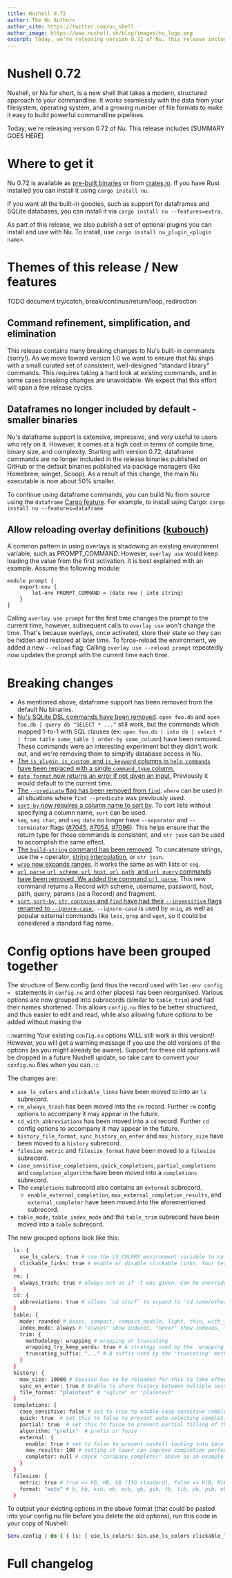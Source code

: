 ```yaml
---
title: Nushell 0.72
author: The Nu Authors
author_site: https://twitter.com/nu_shell
author_image: https://www.nushell.sh/blog/images/nu_logo.png
excerpt: Today, we're releasing version 0.72 of Nu. This release includes [SUMMARY GOES HERE]
---
```


# Nushell 0.72

Nushell, or Nu for short, is a new shell that takes a modern, structured approach to your commandline. It works seamlessly with the data from your filesystem, operating system, and a growing number of file formats to make it easy to build powerful commandline pipelines.

Today, we're releasing version 0.72 of Nu. This release includes [SUMMARY GOES HERE]

<!-- more -->

# Where to get it

Nu 0.72 is available as [pre-built binaries](https://github.com/nushell/nushell/releases/tag/0.72.0) or from [crates.io](https://crates.io/crates/nu). If you have Rust installed you can install it using `cargo install nu`.

If you want all the built-in goodies, such as support for dataframes and SQLite databases, you can install it via `cargo install nu --features=extra`.

As part of this release, we also publish a set of optional plugins you can install and use with Nu. To install, use `cargo install nu_plugin_<plugin name>`.

# Themes of this release / New features

TODO document try/catch, break/continue/return/loop, redirection

## Command refinement, simplification, and elimination

This release contains many breaking changes to Nu's built-in commands (sorry!). As we move toward version 1.0 we want to ensure that Nu ships with a small curated set of consistent, well-designed "standard library" commands. This requires taking a hard look at existing commands, and in some cases breaking changes are unavoidable. We expect that this effort will span a few release cycles.

## Dataframes no longer included by default - smaller binaries

Nu's dataframe support is extensive, impressive, and very useful to users who rely on it. However, it comes at a high cost in terms of compile time, binary size, and complexity. Starting with version 0.72, dataframe commands are no longer included in the release binaries published on GitHub or the default binaries published via package managers (like Homebrew, winget, Scoop). As a result of this change, the main Nu executable is now about 50% smaller.

To continue using dataframe commands, you can build Nu from source using the `dataframe` [Cargo feature](https://doc.rust-lang.org/cargo/reference/features.html). For example, to install using Cargo: `cargo install nu --features=dataframe`

## Allow reloading overlay definitions ([kubouch](https://github.com/nushell/nushell/pull/7231))

A common pattern in using overlays is shadowing an existing environment variable, such as PROMPT_COMMAND. However, `overlay use` would keep loading the value from the first activation. It is best explained with an example. Assume the following module:
```
module prompt {
    export-env {
        let-env PROMPT_COMMAND = (date now | into string)
    }
}
```
Calling `overlay use prompt` for the first time changes the prompt to the current time, however, subsequent calls to `overlay use` won't change the time. That's because overlays, once activated, store their state so they can be hidden and restored at later time. To force-reload the environment, we added a new `--reload` flag: Calling `overlay use --reload prompt` repeatedly now updates the prompt with the current time each time.

# Breaking changes

- As mentioned above, dataframe support has been removed from the default Nu binaries.
- [Nu's SQLite DSL commands have been removed](https://github.com/nushell/nushell/pull/7040). `open foo.db` and `open foo.db | query db "SELECT * ..."` still work, but the commands which mapped 1-to-1 with SQL clauses (ex: `open foo.db | into db | select * | from table some_table | order-by some_column`) have been removed. These commands were an interesting experiment but they didn't work out, and we're removing them to simplify database access in Nu.
- [The `is_plugin`, `is_custom`, and `is_keyword` columns in `help commands` have been replaced with a single `command_type` column.](https://github.com/nushell/nushell/pull/7052)
- [`date format` now returns an error if not given an input.](https://github.com/nushell/nushell/pull/7043) Previously it would default to the current time.
- [The `--predicate` flag has been removed from `find`](https://github.com/nushell/nushell/pull/7042). `where` can be used in all situations where `find --predicate` was previously used.
- [`sort-by` now requires a column name to sort by](https://github.com/nushell/nushell/pull/7042). To sort lists without specifying a column name, `sort` can be used.
- `seq`, `seq char`, and `seq date` no longer have `--separator` and `--terminator` flags ([#7045](https://github.com/nushell/nushell/pull/7045), [#7054](https://github.com/nushell/nushell/pull/7054), [#7096](https://github.com/nushell/nushell/pull/7096)). This helps ensure that the return type for those commands is consistent, and `str join` can be used to accomplish the same effect.
- [The `build-string` command has been removed](https://github.com/nushell/nushell/pull/7144). To concatenate strings, use the `+` operator, [string interpolation](https://www.nushell.sh/book/working_with_strings.html#string-interpolation), or `str join`.
- [`wrap` now expands ranges](https://github.com/nushell/nushell/pull/7159). It works the same as with lists or `seq`.
- [`url parse` `url scheme`, `url host`, `url path`, and `url query` commands have been removed. We added the command `url parse`.](https://github.com/nushell/nushell/pull/7124) This new command returns a Record with scheme, username, password, host, path, query, params (as a Record) and fragment.
- [`sort`, `sort-by`, `str contains` and `find` have had their `--insensitive` flags renamed to `--ignore-case`.](https://github.com/nushell/nushell/pull/7198). `--ignore-case` is used by `uniq`, as well as popular external commands like `less`, `grep` and `wget`, so it could be considered a standard flag name.

# Config options have been grouped together

The structure of $env.config (and thus the record used with `let-env config = ` statements in `config.nu` and other places) has been reorganised. Various options are now grouped into subrecords (similar to `table_trim`) and had their names shortened. This allows `config.nu` files to be better structured, and thus easier to edit and read, while also allowing future options to be added without making the 

:::warning
Your existing `config.nu` options WILL still work in this version!! However, you will get a warning message if you use the old versions of the options (as you might already be aware). Support for these old options will be dropped in a future Nushell update, so take care to convert your `config.nu` files when you can.
:::

The changes are:

 * `use_ls_colors` and `clickable_links` have been moved to into an `ls` subrecord.
 * `rm_always_trash` has been moved into the `rm` record. Further `rm` config options to accompany it may appear in the future.
 * `cd_with_abbreviations` has been moved into a `cd` record. Further `cd` config options to accompany it may appear in the future.
 * `history_file_format`, `sync_history_on_enter` and `max_history_size` have been moved to a `history` subrecord.
 * `filesize_metric` and `filesize_format` have been moved to a `filesize` subrecord. 
 * `case_sensitive_completions`, `quick_completions`,  `partial_completions` and `completion_algorithm` have been moved into a `completions` subrecord.
 * The `completions` subrecord also contains an `external` subrecord.
   * `enable_external_completion`, `max_external_completion_results`, and `external_completer` have been moved into the aforementioned subrecord.
 * `table_mode`, `table_index_mode` and the `table_trim` subrecord have been moved into a `table` subrecord.

The new grouped options look like this:

```sh
  ls: {
    use_ls_colors: true # use the LS_COLORS environment variable to colorize output
    clickable_links: true # enable or disable clickable links. Your terminal has to support links.
  }
  rm: {
    always_trash: true # always act as if -t was given. Can be overridden with -p
  }
  cd: {
    abbreviations: true # allows `cd s/o/f` to expand to `cd some/other/folder`
  }
  table: {
    mode: rounded # basic, compact, compact_double, light, thin, with_love, rounded, reinforced, heavy, none, other
    index_mode: always # "always" show indexes, "never" show indexes, "auto" = show indexes when a table has "index" column
    trim: {
      methodology: wrapping # wrapping or truncating
      wrapping_try_keep_words: true # A strategy used by the 'wrapping' methodology
      truncating_suffix: "..." # A suffix used by the 'truncating' methodology
    }
  }
  history: {
    max_size: 10000 # Session has to be reloaded for this to take effect
    sync_on_enter: true # Enable to share history between multiple sessions, else you have to close the session to write history to file
    file_format: "plaintext" # "sqlite" or "plaintext"
  }
  completions: {
    case_sensitive: false # set to true to enable case-sensitive completions
    quick: true  # set this to false to prevent auto-selecting completions when only one remains
    partial: true  # set this to false to prevent partial filling of the prompt
    algorithm: "prefix"  # prefix or fuzzy
    external: {
      enable: true # set to false to prevent nushell looking into $env.PATH to find more suggestions, `false` recommended for WSL users as this look up my be very slow
      max_results: 100 # setting it lower can improve completion performance at the cost of omitting some options
      completer: null # check 'carapace_completer' above as an example
    }
  }
  filesize: {
    metric: true # true => KB, MB, GB (ISO standard), false => KiB, MiB, GiB (Windows standard)
    format: "auto" # b, kb, kib, mb, mib, gb, gib, tb, tib, pb, pib, eb, eib, zb, zib, auto
  }
```

To output your existing options in the above format (that could be pasted into your config.nu file before you delete the old options), run this code in your copy of Nushell:
```sh
$env.config | do { { ls: { use_ls_colors: $in.use_ls_colors clickable_links: $in.show_clickable_links_in_ls } rm: { always_trash: $in.rm_always_trash } cd: { abbreviations: $in.cd_with_abbreviations } table: { mode: $in.table_mode index_mode: $in.table_index_mode trim: $in.table_trim } history: { max_size: $in.max_history_size sync_on_enter: $in.sync_history_on_enter file_format: $in.history_file_format } completions: { case_sensitive: $in.case_sensitive_completions quick: $in.quick_completions partial: $in.partial_completions algorithm:$in.completion_algorithm external: { enable: $in.enable_external_completion max_results: $in.max_external_completion_results completer:$in.external_completer } } } } | to nuon | str substring 1..-1
```

# Full changelog
